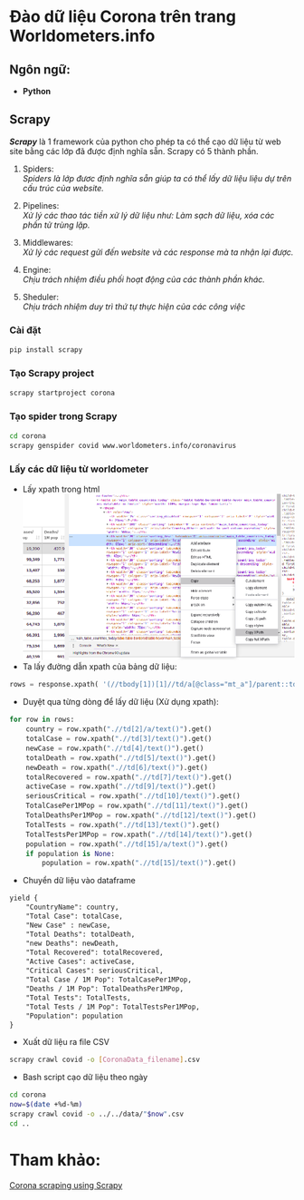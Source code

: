 # Đào dữ liệu Corona trên trang Worldometers.info

## Ngôn ngữ:

- **Python**

## Scrapy

**_Scrapy_** là 1 framework của python cho phép ta có thể cạo dữ liệu từ web site bằng các lớp đã được định nghĩa sẵn. Scrapy có 5 thành phần.

1. Spiders:  
   _Spiders là lớp đươc định nghĩa sẵn giúp ta có thể lấy dữ liệu liệu dự trên cấu trúc của website._

2. Pipelines:  
   _Xử lý các thao tác tiền xử lý dữ liệu như: Làm sạch dữ liệu, xóa các phần tử trùng lặp._

3. Middlewares:  
   _Xử lý các request gửi đến website và các response mà ta nhận lại được._

4. Engine:  
   _Chịu trách nhiệm điều phối hoạt động của các thành phần khác._

5. Sheduler:  
   _Chịu trách nhiệm duy trì thứ tự thực hiện của các công việc_

### Cài đặt

```bash
pip install scrapy
```

### Tạo Scrapy project

```bash
scrapy startproject corona
```

### Tạo spider trong Scrapy

```bash
cd corona
scrapy genspider covid www.worldometers.info/coronavirus
```

### Lấy các dữ liệu từ worldometer

- Lấy xpath trong html  
  ![xpath](./img/xpath.png)
- Ta lấy đường dẫn xpath của bảng dữ liệu:

```python
rows = response.xpath( '(//tbody[1])[1]//td/a[@class="mt_a"]/parent::td//parent::tr')
```

- Duyệt qua từng dòng để lấy dữ liệu (Xử dụng xpath):

```python
for row in rows:
    country = row.xpath(".//td[2]/a/text()").get()
    totalCase = row.xpath(".//td[3]/text()").get()
    newCase = row.xpath(".//td[4]/text()").get()
    totalDeath = row.xpath(".//td[5]/text()").get()
    newDeath = row.xpath(".//td[6]/text()").get()
    totalRecovered = row.xpath(".//td[7]/text()").get()
    activeCase = row.xpath(".//td[9]/text()").get()
    seriousCritical = row.xpath(".//td[10]/text()").get()
    TotalCasePer1MPop = row.xpath(".//td[11]/text()").get()
    TotalDeathsPer1MPop = row.xpath(".//td[12]/text()").get()
    TotalTests = row.xpath(".//td[13]/text()").get()
    TotalTestsPer1MPop = row.xpath(".//td[14]/text()").get()
    population = row.xpath(".//td[15]/a/text()").get()
    if population is None:
        population = row.xpath(".//td[15]/text()").get()
```

- Chuyển dữ liệu vào dataframe

```
yield {
    "CountryName": country,
    "Total Case": totalCase,
    "New Case" : newCase,
    "Total Deaths": totalDeath,
    "new Deaths": newDeath,
    "Total Recovered": totalRecovered,
    "Active Cases": activeCase,
    "Critical Cases": seriousCritical,
    "Total Case / 1M Pop": TotalCasePer1MPop,
    "Deaths / 1M Pop": TotalDeathsPer1MPop,
    "Total Tests": TotalTests,
    "Total Tests / 1M Pop": TotalTestsPer1MPop,
    "Population": population
}
```

- Xuất dữ liệu ra file CSV

```bash
scrapy crawl covid -o [CoronaData_filename].csv
```

- Bash script cạo dữ liệu theo ngày

```bash
cd corona
now=$(date +%d-%m)
scrapy crawl covid -o ../../data/"$now".csv
cd ..
```

# Tham khảo:

[Corona scraping using Scrapy](https://gaire-crisna.medium.com/corona-data-scraping-with-scrapy-python-653a78340699)
